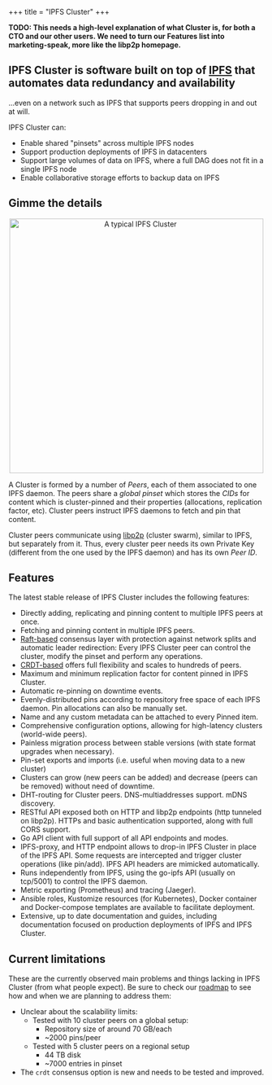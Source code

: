 +++
title = "IPFS Cluster"
+++

**TODO: This needs a high-level explanation of what Cluster is, for both a CTO and our other users. We need to turn our Features list into marketing-speak, more like the libp2p homepage.**

## **IPFS Cluster is software built on top of <a href="https://ipfs.io/">IPFS</a> that automates data redundancy and availability**

...even on a network such as IPFS that supports peers dropping in and out at will.

IPFS Cluster can:

* Enable shared "pinsets" across multiple IPFS nodes
* Support production deployments of IPFS in datacenters
* Support large volumes of data on IPFS, where a full DAG does not fit in a single IPFS node
* Enable collaborative storage efforts to backup data on IPFS

## Gimme the details

<center><img alt="A typical IPFS Cluster" title="A typical IPFS Cluster" src="/cluster/diagrams/png/cluster.png" width="500px" /></center>

A Cluster is formed by a number of *Peers*, each of them associated to one IPFS daemon. The peers share a *global pinset* which stores the *CIDs* for content which is cluster-pinned and their properties (allocations, replication factor, etc). Cluster peers instruct IPFS daemons to fetch and pin that content.

Cluster peers communicate using [libp2p](https://libp2p.io) (cluster swarm), similar to IPFS, but separately from it. Thus, every cluster peer needs its own Private Key (different from the one used by the IPFS daemon) and has its own *Peer ID*.

## Features

The latest stable release of IPFS Cluster includes the following features:

* Directly adding, replicating and pinning content to multiple IPFS peers at once.
* Fetching and pinning content in multiple IPFS peers.
* [Raft-based](/documentation/guides/consensus#raft) consensus layer with protection against network splits and automatic leader redirection: Every IPFS Cluster peer can control the cluster, modify the pinset and perform any operations.
* [CRDT-based](/documentation/guides/consensus#crdt) offers full flexibility and scales to hundreds of peers.
* Maximum and minimum replication factor for content pinned in IPFS Cluster.
* Automatic re-pinning on downtime events.
* Evenly-distributed pins according to repository free space of each IPFS daemon. Pin allocations can also be manually set.
* Name and any custom metadata can be attached to every Pinned item.
* Comprehensive configuration options, allowing for high-latency clusters (world-wide peers).
* Painless migration process between stable versions (with state format upgrades when necessary).
* Pin-set exports and imports (i.e. useful when moving data to a new cluster)
* Clusters can grow (new peers can be added) and decrease (peers can be removed) without need of downtime.
* DHT-routing for Cluster peers. DNS-multiaddresses support. mDNS discovery.
* RESTful API exposed both on HTTP and libp2p endpoints (http tunneled on libp2p). HTTPs and basic authentication supported, along with full CORS support.
* Go API client with full support of all API endpoints and modes.
* IPFS-proxy, and HTTP endpoint allows to drop-in IPFS Cluster in place of the IPFS API. Some requests are intercepted and trigger cluster operations (like pin/add). IPFS API headers are mimicked automatically.
* Runs independently from IPFS, using the go-ipfs API (usually on tcp/5001) to control the IPFS daemon.
* Metric exporting (Prometheus) and tracing (Jaeger).
* Ansible roles, Kustomize resources (for Kubernetes), Docker container and Docker-compose templates are available to facilitate deployment.
* Extensive, up to date documentation and guides, including documentation focused on production deployments of IPFS and IPFS Cluster.

## Current limitations

These are the currently observed main problems and things lacking in IPFS Cluster (from what people expect). Be sure to check our [roadmap](/documentation/roadmap/) to see how and when we are planning to address them:

* Unclear about the scalability limits:
  * Tested with 10 cluster peers on a global setup:
    * Repository size of around 70 GB/each
    * ~2000 pins/peer
  * Tested with 5 cluster peers on a regional setup
    * 44 TB disk
    * ~7000 entries in pinset
* The `crdt` consensus option is new and needs to be tested and improved.
